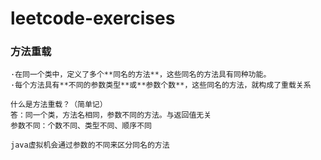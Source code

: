 # leetcode-exercises

### 方法重载
    ·在同一个类中，定义了多个**同名的方法**，这些同名的方法具有同种功能。
    ·每个方法具有**不同的参数类型**或**参数个数**，这些同名的方法，就构成了重载关系

    什么是方法重载？（简单记）
    答：同一个类，方法名相同，参数不同的方法。与返回值无关
    参数不同：个数不同、类型不同、顺序不同

    java虚拟机会通过参数的不同来区分同名的方法